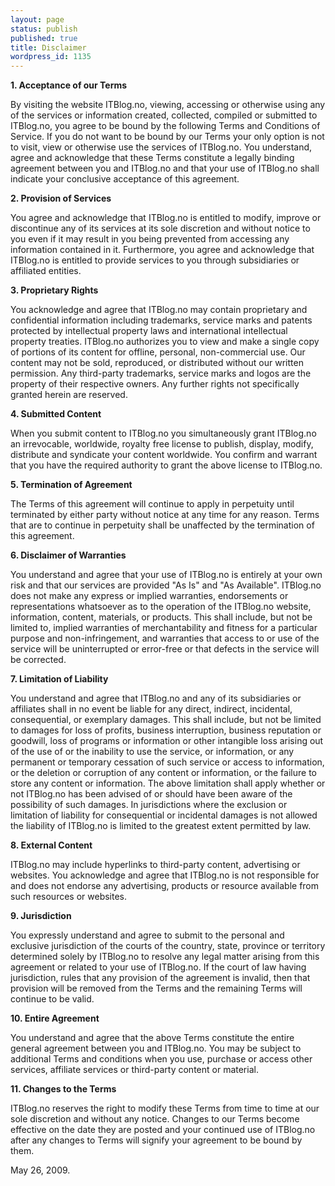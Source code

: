 ```yaml
---
layout: page
status: publish
published: true
title: Disclaimer
wordpress_id: 1135
---
```

**1. Acceptance of our Terms**

By visiting the website ITBlog.no, viewing, accessing or otherwise using any of the services or information created, collected, compiled or submitted to ITBlog.no, you agree to be bound by the following Terms and Conditions of Service. If you do not want to be bound by our Terms your only option is not to visit, view or otherwise use the services of ITBlog.no. You understand, agree and acknowledge that these Terms constitute a legally binding agreement between you and ITBlog.no and that your use of ITBlog.no shall indicate your conclusive acceptance of this agreement.

**2. Provision of Services**

You agree and acknowledge that ITBlog.no is entitled to modify, improve or discontinue any of its services at its sole discretion and without notice to you even if it may result in you being prevented from accessing any information contained in it. Furthermore, you agree and acknowledge that ITBlog.no is entitled to provide services to you through subsidiaries or affiliated entities.

**3. Proprietary Rights**

You acknowledge and agree that ITBlog.no may contain proprietary and confidential information including trademarks, service marks and patents protected by intellectual property laws and international intellectual property treaties. ITBlog.no authorizes you to view and make a single copy of portions of its content for offline, personal, non-commercial use. Our content may not be sold, reproduced, or distributed without our written permission. Any third-party trademarks, service marks and logos are the property of their respective owners. Any further rights not specifically granted herein are reserved.

**4. Submitted Content**

When you submit content to ITBlog.no you simultaneously grant ITBlog.no an irrevocable, worldwide, royalty free license to publish, display, modify, distribute and syndicate your content worldwide. You confirm and warrant that you have the required authority to grant the above license to ITBlog.no.

**5. Termination of Agreement**

The Terms of this agreement will continue to apply in perpetuity until terminated by either party without notice at any time for any reason. Terms that are to continue in perpetuity shall be unaffected by the termination of this agreement.

**6. Disclaimer of Warranties**

You understand and agree that your use of ITBlog.no is entirely at your own risk and that our services are provided "As Is" and "As Available". ITBlog.no does not make any express or implied warranties, endorsements or representations whatsoever as to the operation of the ITBlog.no website, information, content, materials, or products. This shall include, but not be limited to, implied warranties of merchantability and fitness for a particular purpose and non-infringement, and warranties that access to or use of the service will be uninterrupted or error-free or that defects in the service will be corrected.

**7. Limitation of Liability**

You understand and agree that ITBlog.no and any of its subsidiaries or affiliates shall in no event be liable for any direct, indirect, incidental, consequential, or exemplary damages. This shall include, but not be limited to damages for loss of profits, business interruption, business reputation or goodwill, loss of programs or information or other intangible loss arising out of the use of or the inability to use the service, or information, or any permanent or temporary cessation of such service or access to information, or the deletion or corruption of any content or information, or the failure to store any content or information. The above limitation shall apply whether or not ITBlog.no has been advised of or should have been aware of the possibility of such damages. In jurisdictions where the exclusion or limitation of liability for consequential or incidental damages is not allowed the liability of ITBlog.no is limited to the greatest extent permitted by law.

**8. External Content**

ITBlog.no may include hyperlinks to third-party content, advertising or websites. You acknowledge and agree that ITBlog.no is not responsible for and does not endorse any advertising, products or resource available from such resources or websites.

**9. Jurisdiction**

You expressly understand and agree to submit to the personal and exclusive jurisdiction of the courts of the country, state, province or territory determined solely by ITBlog.no to resolve any legal matter arising from this agreement or related to your use of ITBlog.no. If the court of law having jurisdiction, rules that any provision of the agreement is invalid, then that provision will be removed from the Terms and the remaining Terms will continue to be valid.

**10. Entire Agreement**

You understand and agree that the above Terms constitute the entire general agreement between you and ITBlog.no. You may be subject to additional Terms and conditions when you use, purchase or access other services, affiliate services or third-party content or material.

**11. Changes to the Terms**

ITBlog.no reserves the right to modify these Terms from time to time at our sole discretion and without any notice. Changes to our Terms become effective on the date they are posted and your continued use of ITBlog.no after any changes to Terms will signify your agreement to be bound by them.

May 26, 2009.
